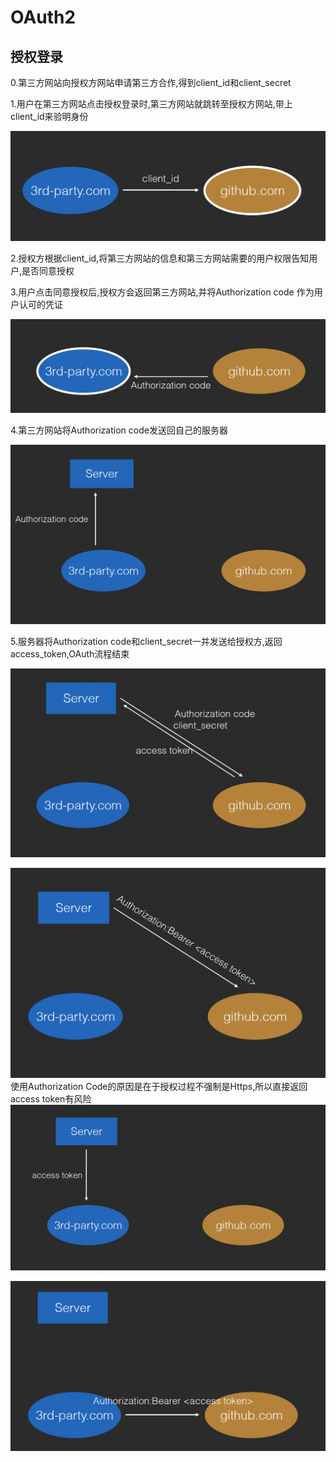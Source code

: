 # OAuth2

## 授权登录

0.第三方网站向授权方网站申请第三方合作,得到client_id和client_secret

1.用户在第三方网站点击授权登录时,第三方网站就跳转至授权方网站,带上client_id来验明身份

![WX20190122-152259@2x](./WX20190122-152259@2x.png)

2.授权方根据client_id,将第三方网站的信息和第三方网站需要的用户权限告知用户,是否同意授权

3.用户点击同意授权后,授权方会返回第三方网站,并将Authorization code 作为用户认可的凭证

![WX20190122-152318@2x](./WX20190122-152318@2x.png)

4.第三方网站将Authorization code发送回自己的服务器

![WX20190122-152332@2x](./WX20190122-152332@2x.png)

5.服务器将Authorization code和client_secret一并发送给授权方,返回access_token,OAuth流程结束

![WX20190122-152346@2x](./WX20190122-152346@2x.png)

![WX20190122-152407@2x](./WX20190122-152407@2x.png)使用Authorization Code的原因是在于授权过程不强制是Https,所以直接返回access token有风险![WX20190122-152434@2x](./WX20190122-152434@2x.png)

![WX20190122-152434@2x](./WX20190122-152442@2x.png)